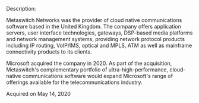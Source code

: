Description:

Metaswitch Networks was the provider of cloud native communications software based in the United Kingdom. The company offers application servers, user interface technologies, gateways, DSP-based media platforms and network management systems, providing network protocol products including IP routing, VoIP/IMS, optical and MPLS, ATM as well as mainframe connectivity products to its clients.

Microsoft acquired the company in 2020. As part of the acquisition, Metaswitch's complementary portfolio of ultra-high-performance, cloud-native communications software would expand Microsoft's range of offerings available for the telecommunications industry.

Acquired on May 14, 2020